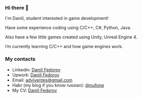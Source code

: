 ### Hi there 👋

I'm Daniil, student interested in game development! 

Have some experience coding using C/C++, C#, Python, Java.

Also have a few little games created using Unity, Unreal Engine 4.

I’m currently learning C/C++ and how game engines work. 

### My contacts
- Linkedin: [Daniil Fedorov](https://www.linkedin.com/in/daniil-fedorov-529749205/)
- Upwork: [Daniil Fedorov](https://www.upwork.com/freelancers/~01181ec3aeaf30aab2)
- Email: adviventes@gmail.com
- Habr (my blog if you know russian): [@nullone](https://habr.com/ru/users/nullone/)
- My CV: [Daniil Fedorov](https://github.com/NullOne01/NullOne01/blob/master/Daniil_Fedorov_CV.docx)
